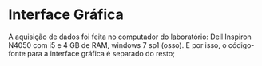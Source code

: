 # Interface Gráfica

A aquisição de dados foi feita no computador do laboratório: Dell Inspiron N4050 com i5 e 4 GB de RAM, windows 7 sp1 (osso). E por isso, o código-fonte para a interface gráfica é separado do resto;
